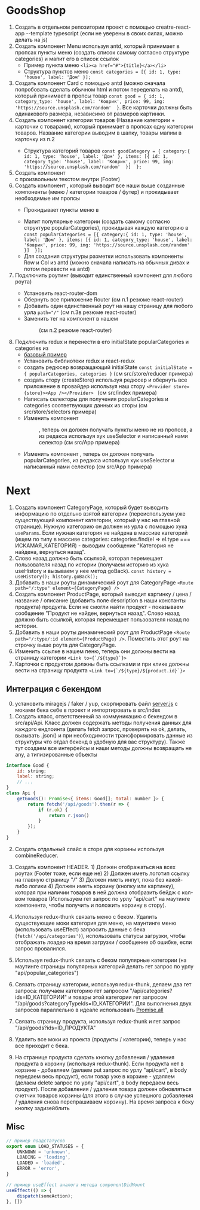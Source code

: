 # GoodsShop
1. Создать в отдельном репозитории проект с помощью creatre-react-app --template typescript (если не уверены в своих силах, можно делать на js)
2. Создать компонент Menu используя antd, который принимает в пропсах пункты меню (создать список самому согласно структуре categories) и мапит его в список ссылок
    - Пример пункта меню ```<li><a href="#">{title}</a></li>```
    - Структура пунктов меню ```const categories = [{ id: 1, type: 'house', label: 'Дом' }]; ```
3. Создать компонент Card с помощью antd (можно сначала попробовать сделать обычном html и потом переделать на antd), который принимает в пропсы товар ```const good = { id: 1, category_type: 'house', label: 'Коврик', price: 99, img: 'https://source.unsplash.com/random'  }```. Все карточки должны быть одинакового размера, независимо от размеров картинки.
4. Создать компонент категории товаров <GoodCategory /> (Название категории + карточки с товарами), который принимает в пропсах одну категории товаров. Название категории выводим в шапку, товары мапим в карточку из п.2
    - Структура категорий товаров ```const goodCategory = { category:{ id: 1, type: 'house', label: 'Дом' }, items: [{ id: 1, category_type: 'house', label: 'Коврик', price: 99, img: 'https://source.unsplash.com/random'  }]  }; ```
5. Создать компонент <Footer /> с произвольным текстом внутри (Footer)
6. Создать компонент <MainPage />, который выводит все наши выше созданные компоненты (меню / категории товаров / футер) и прокидывает необходимые им пропсы
    - Прокидывает пункты меню в <Menu />
    - Мапит популярные категории (создать самому согласно структуре popularCategories), прокидывая каждую категорию в <GoodCategory /> `const popularCategories = [{ category:{ id: 1, type: 'house', label: 'Дом' }, items: [{ id: 1, category_type: 'house', label: 'Коврик', price: 99, img: 'https://source.unsplash.com/random'  }]  }]; `
    - Для создания структуры разметки использовать компоненты Row и Col из antd (можно сначала написать на обычных дивах и потом перевести на antd)
7. Подключить роутинг (выводит единственный компонент <MainPage /> для любого роута)
    - Установить react-router-dom
    - Обернуть все приложение Router (см п.1 резюме react-router)
    - Добавить один единственный роут на нашу страницу <MainPage /> для любого урла ```path="/"``` (см п.3в резюме react-router)
    - Заменить тег <a> на компонент <Link /> в нашем <Menu /> (см п.2 резюме react-router)
8. Подключить redux и перенести в его initialState popularCategories и categories из <MainPage />
    - [базовый пример](https://codesandbox.io/s/xenodochial-mendel-iwhpb)
    - Установить библиотеки redux и react-redux
    - создать редюсер возвращающий initialState ```const initialState = { popularCategories, categories }``` (см src/store/reducer примера)
    - создать стору (createStore) используя редюсер и обернуть все приложение в провайдер используя наш стору ```<Provider store={store}><App /></Provider> ``` (см src/index примера)
    - Написать селекторы для получения popularCategories и categories соответвующих данных из сторы (см src/store/selectors примера)
    - Изменить компонент <Menu />, теперь он должен получать пункты меню не из пропсов, а из редакса используя хук useSelector и написанный нами селектор (см src/App примера)
    - Изменить компонент <MainPage />, теперь он должен получать popularCategories, из редакса используя хук useSelector и написанный нами селектор (см src/App примера)

 # Next
1. Создать компонент CategoryPage, который будет выводить информацию по отдельно взятой категории (переиспользуем уже существующий компонент категории, который у нас на главной странице). Нужную категорию он должен из урла с помощью хука ```useParams```. Если нужная категория не найдена в массиве категорий (ищем по типу в массиве categories: categories.find(el => el.type === ИСКАМАЯ_КАТЕГОРИЯ) - выводим сообщение "Категория не найдена, вернуться назад".
2. Слово назад должно быть ссылкой, которая перемещает пользователя назад по истории (получаем историю из хука useHistory и вызываем у нее метод goBack). ```const history = useHistory(); history.goBack();```
3. Добавить в наши роуты динамический роут для  CategoryPage ```<Route path="/:type" element={CategoryPage} />```
4. Создать компонент ProductPage, который выводит картинку / цена / название / описание (добавить поле description в наши константы продукта) продукта. Если не смогли найти продукт - показываем сообщение "Продукт не найден, вернуться назад".  Слово назад должно быть ссылкой, которая перемещает пользователя назад по истории.
5. Добавить в наши роуты динамический роут для  ProductPage ```<Route path="/:type/:id element={ProductPage} />```. Поместить этот роут на строчку выше роута для CategoryPage.
6. Изменить ссылке в нашем пеню, теперь они должны вести на страницу категории ```<Link to={`/${type}`}> ```
7. Карточки с продуктом должны быть ссылками и при клике должны вести на страницу продукта ```<Link to={`/${type}/${product.id}`}> ```

## Интеграция с бекендом
0. установить miragejs / faker / yup, скорпировать файл [server.js](https://github.com/fetchMachine/tms-js-pro/blob/main/hms/misc/server_shop.js) с моками бека  себе в проект и импортировать в src/index
1. Создать класс, ответственный за коммуникацию с бекендом в src/api/Api. Класс должен содержать методы получения данных для каждого ендпоинта (делать fetch запрос, проверять на ok, делать, вызывать .json() и при необходимости трансформировать данные из структуры что отдал бекенд в удобную для вас структуру). Также тут создаем все интерфейсы и наши методы должны возвращать не any, а типизированные объекты
```javascript
interface Good {
    id: string;
    label: string;
    // ...
}
class Api {
    getGoods(): Promise<{ items: Good[]; total: number }> {
        return fetch('/api/goods').then(r => {
            if (r.ok) {
                return r.json()
            }
        });
    }
}
```

2. Создать отдельный слайс в сторе для корзины используя combineReducer.

3. Создать компонент HEADER.  1) Должен отображаться на всех роутах (Footer тоже, если еще не) 2) Должен иметь логотип ссылку на главную страницу "/" 3) Должен иметь инпут, пока без какой-либо логики 4) Должен иметь корзину (кнопку или картинку), которая при наличии товаров в ней должна отобразить бейдж с кол-вом товаров (Используем гет запрос по урлу "api/cart" на маутинге компонента, чтобы получить и положить корзину в стору).

4. Используя redux-thunk связать меню с беком. Удалить существующие моки категория для меню, на маунтинге меню (использовать useEffect) запросить данные с бека (```fetch('/api/categories')```), использовать статусы загрузки, чтобы отображать лоадер на время загрузки / сообщение об ошибке, если запрос провалился.
5. Используя redux-thunk связать с беком популярные категории (на маутинге страницы популярных категорий делать гет запрос по урлу "api/popular_categories")
6. Связать страницу категории, используя redux-thunk, делаем два гет запроса: получаем категорию гет запросом "/api/categories?ids=ID_КАТЕГОРИИ" и товары этой категории гет запросом "/api/goods?categoryTypeIds=ID_КАТЕГОРИИ". Для выполнения двух запросов параллельно в идеале использовать [Promise.all](https://developer.mozilla.org/ru/docs/Web/JavaScript/Reference/Global_Objects/Promise/all)
7. Связать страницу продукта, используя redux-thunk и гет запрос "/api/goods?ids=ID_ПРОДУКТА"
8. Удалить все моки из проекта (продукты / категории), теперь у нас все приходит с бека.
9. На странице продукта сделать кнопку добавления / удаления продукта в корзину (используя redux-thunk). Если продукта нет в корзине - добавляем (делаем put запрос по урлу "api/cart", в body передаем весь продукт), если товар уже в корзине - удаляем (делаем delete запрос по урлу "api/cart", в body передаем весь продукт). После добавления / удаления товара должен обновляться счетчик товаров корзины (для этого в случае успешного добавления / удаления снова перепрашиваем корзину). На время запроса к беку кнопку задизейблить

## Misc
```typescript
// пример лоадстатусов
export enum LOAD_STATUSES = {
    UNKNOWN = 'unknown',
    LOADING = 'loading',
    LOADED = 'loaded',
    ERROR = 'error',
}
```

```typescript
// пример useEffect аналога метода componentDidMount
useEffect(() => {
    dispatch(someAction);
}, [])
```

